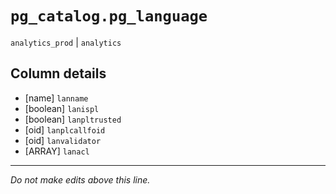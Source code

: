 # `pg_catalog.pg_language`
`analytics_prod` | `analytics`

## Column details
* [name]      `lanname`
* [boolean]   `lanispl`
* [boolean]   `lanpltrusted`
* [oid]       `lanplcallfoid`
* [oid]       `lanvalidator`
* [ARRAY]     `lanacl`

-------------------------------------------------------------------------------
*Do not make edits above this line.*

